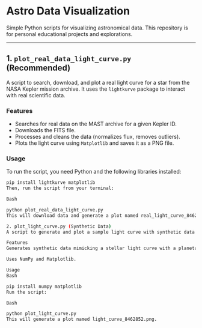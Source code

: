 # Astro Data Visualization

Simple Python scripts for visualizing astronomical data. This repository is for personal educational projects and explorations.

---

## 1. `plot_real_data_light_curve.py` (Recommended)

A script to search, download, and plot a real light curve for a star from the NASA Kepler mission archive. It uses the `lightkurve` package to interact with real scientific data.

### Features
- Searches for real data on the MAST archive for a given Kepler ID.
- Downloads the FITS file.
- Processes and cleans the data (normalizes flux, removes outliers).
- Plots the light curve using `Matplotlib` and saves it as a PNG file.

### Usage
To run the script, you need Python and the following libraries installed:
```bash
pip install lightkurve matplotlib
Then, run the script from your terminal:

Bash

python plot_real_data_light_curve.py
This will download data and generate a plot named real_light_curve_8462852_Q16.png.

2. plot_light_curve.py (Synthetic Data)
A script to generate and plot a sample light curve with synthetic data. Useful for quick tests without network access.

Features
Generates synthetic data mimicking a stellar light curve with a planetary transit.

Uses NumPy and Matplotlib.

Usage
Bash

pip install numpy matplotlib
Run the script:

Bash

python plot_light_curve.py
This will generate a plot named light_curve_8462852.png.
